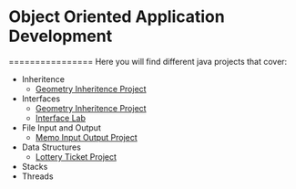 # Object Oriented Application Development
================
Here you will find different java projects that cover:
* Inheritence
  * [Geometry Inheritence Project](https://github.com/selnat77/ooappdevelopment/tree/master/GeometryInheritence)
* Interfaces
  * [Geometry Inheritence Project](https://github.com/selnat77/ooappdevelopment/tree/master/GeometryInheritence)
  * [Interface Lab](https://github.com/selnat77/ooappdevelopment/tree/master/InterfaceLab)
* File Input and Output
  * [Memo Input Output Project](https://github.com/selnat77/ooappdevelopment/tree/master/memoIO)
* Data Structures
  * [Lottery Ticket Project](https://github.com/selnat77/ooappdevelopment/tree/master/MegamillionsArrayList)
* Stacks
* Threads
